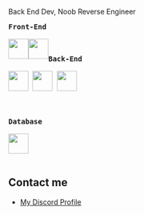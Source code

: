 Back End Dev,
Noob Reverse Engineer


<div>
 <kbd style="width:25%">
   <kbd>
    <b>Front-End</b>
  </kbd><br><br>
<img width="40px" style="background:transparent;float:left" src="https://raw.githubusercontent.com/yurijserrano/Github-Profile-Readme-Logos/f994c418a134b58c4aec11152f6a4a33fa89da26/others/html.svg">
<img width="40px" style="background:transparent;float:left" src="https://raw.githubusercontent.com/yurijserrano/Github-Profile-Readme-Logos/f994c418a134b58c4aec11152f6a4a33fa89da26/others/css.svg">
<br><br>
 </kbd>
 <kbd style="width:25%">
   <kbd>
    <b>Back-End</b>
  </kbd><br><br>
<img width="40px" src="https://raw.githubusercontent.com/yurijserrano/Github-Profile-Readme-Logos/042e36c55d4d757621dedc4f03108213fbb57ec4/programming%20languages/python.svg">
 <img width="40px" src="https://raw.githubusercontent.com/yurijserrano/Github-Profile-Readme-Logos/master/programming%20languages/php.png">
<img width="40px" src="https://raw.githubusercontent.com/yurijserrano/Github-Profile-Readme-Logos/f994c418a134b58c4aec11152f6a4a33fa89da26/programming%20languages/go.svg">
 <br><br></kbd><br><br>
 <kbd style="width:25%">
  <kbd>
 <kbd style="width:25%">
   <kbd>
    <b>Database</b>
  </kbd><br><br>
<img width="40px" src="https://raw.githubusercontent.com/yurijserrano/Github-Profile-Readme-Logos/f994c418a134b58c4aec11152f6a4a33fa89da26/databases/mysql.svg">
 <br><br></kbd>

</div>
<h2>Contact me</h2>
<ul>
<li><a href="https://discordapp.com/users/">My Discord Profile</a></li>
 </ul>
<br><br>
